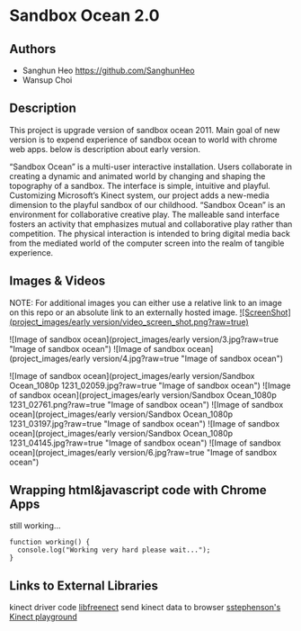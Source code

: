 # Sandbox Ocean 2.0

## Authors
- Sanghun Heo  https://github.com/SanghunHeo
- Wansup Choi

## Description
This project is upgrade version of sandbox ocean 2011. Main goal of new version is to expend experience of sandbox ocean to world with chrome web apps. below is description about early version.

“Sandbox Ocean” is a multi-user interactive installation. Users collaborate in creating a dynamic and animated world by changing and shaping the topography of a sandbox. The interface is simple, intuitive and playful. Customizing Microsoft’s Kinect system, our project adds a new-media dimension to the playful sandbox of our childhood. “Sandbox Ocean” is an environment for collaborative creative play. The malleable sand interface fosters an activity that emphasizes mutual and collaborative play rather than competition. The physical interaction is intended to bring digital media back from the mediated world of the computer screen into the realm of tangible experience.


## Images & Videos
NOTE: For additional images you can either use a relative link to an image on this repo or an absolute link to an externally hosted image.
[![ScreenShot](project_images/early version/video_screen_shot.png?raw=true)](http://vimeo.com/34409128)

![Image of sandbox ocean](project_images/early version/3.jpg?raw=true "Image of sandbox ocean")
![Image of sandbox ocean](project_images/early version/4.jpg?raw=true "Image of sandbox ocean")

![Image of sandbox ocean](project_images/early version/Sandbox Ocean_1080p 1231_02059.jpg?raw=true "Image of sandbox ocean")
![Image of sandbox ocean](project_images/early version/Sandbox Ocean_1080p 1231_02761.png?raw=true "Image of sandbox ocean")
![Image of sandbox ocean](project_images/early version/Sandbox Ocean_1080p 1231_03197.jpg?raw=true "Image of sandbox ocean")
![Image of sandbox ocean](project_images/early version/Sandbox Ocean_1080p 1231_04145.jpg?raw=true "Image of sandbox ocean")
![Image of sandbox ocean](project_images/early version/6.jpg?raw=true "Image of sandbox ocean")

## Wrapping html&javascript code with Chrome Apps
still working...
```
function working() {
  console.log("Working very hard please wait...");
}
```

## Links to External Libraries
  kinect driver code
[libfreenect](https://github.com/OpenKinect/libfreenect "libfreenect github")
  send kinect data to browser
[sstephenson's Kinect playground](https://github.com/sstephenson/kinect "sstephenson's Kinect playground github")  
